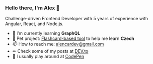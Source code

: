 ### Hello there, I'm Alex 👋

Challenge-driven Frontend Developer with 5 years of experience with Angular, React, and Node.js.

- 🌱 I’m currently learning **GraphQL**
- 🐶 Pet project: [Flashcard-based tool](https://github.com/aalencar/proc-ne) to help me learn **Czech**
- 📫 How to reach me: alencardev@gmail.com
- ✏ Check some of my posts at [DEV.to](https://dev.to/aalencar)
- 🎨 I usually play around at [CodePen](https://codepen.io/aalencar)
